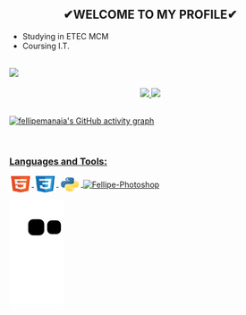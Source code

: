 <h2 align="center">✔WELCOME TO MY PROFILE✔</h2>

-   Studying in ETEC MCM
-   Coursing I.T.
<br>
  <div> 
  <a href="https://instagram.com/fe.manaia" target="_blank"><img src="https://img.shields.io/badge/-Instagram-%23E4405F?style=for-the-badge&logo=instagram&logoColor=white" target="_blank"></a>
  </div>
  
<br>

<div align="center">
  <a href="https://github.com/fellipemanaia">
  <img height="180em" src="https://github-readme-stats.vercel.app/api?username=fellipemanaia&show_icons=true&theme=dark&include_all_commits=true&count_private=true"/>
  <img height="180em" src="https://github-readme-stats.vercel.app/api/top-langs/?username=fellipemanaia&layout=compact&langs_count=7&theme=dark"/>
</div>
<br>
  
 ![fellipemanaia's GitHub activity graph](https://activity-graph.herokuapp.com/graph?username=fellipemanaia&hide_border=true&theme=github-light)
   
   <div style="display: inline_block"><br>
  <h3 align="left">Languages and Tools:</h3>
  <img align="center" alt="Fellipe-HTML" height="30" width="40" src="https://raw.githubusercontent.com/devicons/devicon/master/icons/html5/html5-original.svg">
  <img align="center" alt="Fellipe-CSS" height="30" width="40" src="https://raw.githubusercontent.com/devicons/devicon/master/icons/css3/css3-original.svg">
  <img align="center" alt="Fellipe-Python" height="30" width="40" src="https://raw.githubusercontent.com/devicons/devicon/master/icons/python/python-original.svg">
  <img align="center" alt="Fellipe-Photoshop" height="30" width="40"  src="https://cdn.jsdelivr.net/gh/devicons/devicon/icons/photoshop/photoshop-line.svg">

 ![Snake animation](https://github.com/fellipemanaia/fellipemanaia/blob/output/github-contribution-grid-snake.svg)
